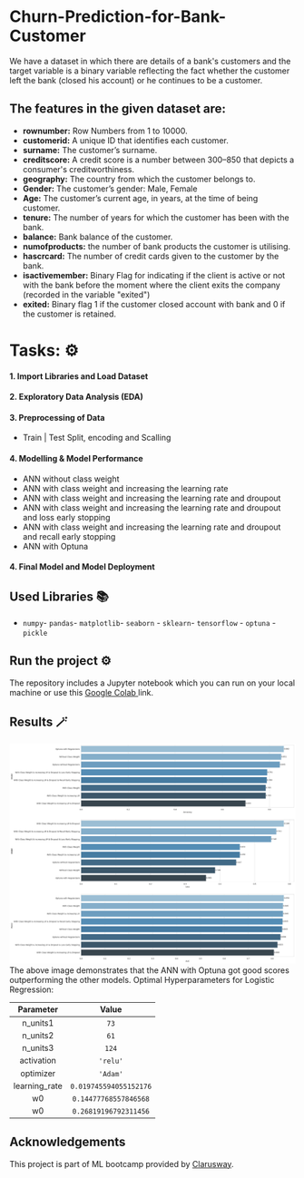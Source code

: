 # Churn-Prediction-for-Bank-Customer
<p>We have a dataset in which there are details of a bank's customers and the target variable is a binary variable reflecting the fact whether the customer left the bank (closed his account) or he continues to be a customer.</p>

## The features in the given dataset are:

- <b>rownumber:</b>  Row Numbers from 1 to 10000.
- <b>customerid:</b>  A unique ID that identifies each customer.
- <b>surname:</b>  The customer’s surname.
- <b>creditscore:</b>  A credit score is a number between 300–850 that depicts a consumer's creditworthiness.
- <b>geography:</b>  The country from which the customer belongs to.
- <b>Gender:</b>  The customer’s gender: Male, Female
- <b>Age:</b>  The customer’s current age, in years, at the time of being customer.
- <b>tenure:</b>  The number of years for which the customer has been with the bank.
- <b>balance:</b>  Bank balance of the customer.
- <b>numofproducts:</b>  the number of bank products the customer is utilising.
- <b>hascrcard:</b> The number of credit cards given to the customer by the bank.
- <b>isactivemember:</b>  Binary Flag for indicating if the client is active or not with the bank before the moment where the client exits the company (recorded in the variable "exited")
- <b>exited:</b> Binary flag 1 if the customer closed account with bank and 0 if the customer is retained. 

# Tasks: ⚙️

#### 1. Import Libraries and Load Dataset

#### 2. Exploratory Data Analysis (EDA)

#### 3. Preprocessing of Data
- Train | Test Split, encoding and Scalling
  
#### 4. Modelling & Model Performance
- ANN without class weight
- ANN with class weight and increasing the learning rate
- ANN with class weight and increasing the learning rate and droupout 
- ANN with class weight and increasing the learning rate and droupout and loss early stopping
- ANN with class weight and increasing the learning rate and droupout and recall early stopping
- ANN with Optuna 

#### 4. Final Model and Model Deployment



## Used Libraries 📚
- `numpy`- `pandas`- `matplotlib`- `seaborn` - `sklearn`- `tensorflow` - `optuna` - `pickle`


  
## Run the project ⚙️
The repository includes a Jupyter notebook which you can run on your local machine or use this <a href="https://colab.research.google.com/drive/1Vzou3fQLlPTuy_-wjTm_NLYYM8QI_Yit?usp=sharing"> Google Colab </a> link.




## Results 🪄
![Result](Result.png)
The above image demonstrates that the ANN with Optuna got good scores outperforming the other models.
Optimal Hyperparameters for Logistic Regression:

| Parameter    | Value   |
| :---: | :---: |
| n_units1   | `73`   |
| n_units2   | `61` |
| n_units3   | `124` |
| activation   | `'relu'` |
| optimizer   | `'Adam'` |
| learning_rate   | `0.019745594055152176` |
| w0   | `0.14477768557846568` |
| w0   | `0.26819196792311456` |




## Acknowledgements
This project is part of ML bootcamp provided by <a href="https://clarusway.com/"> Clarusway</a>.

